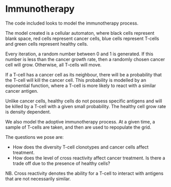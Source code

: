 # Immunotherapy

The code included looks to model the immunotherapy process.

The model created is a cellular automaton, where black cells represent blank space, red cells represent cancer cells, blue cells represent T-cells and green cells represent healthy cells. 

Every iteration, a random number between 0 and 1 is generated. If this number is less than the cancer growth rate, then a randomly chosen cancer cell will grow. Otherwise, all T-cells will move. 

If a T-cell has a cancer cell as its neighbour, there will be a probability that the T-cell will kill the cancer cell. This probability is modelled by an exponential function, where a T-cell is more likely to react with a similar cancer antigen. 

Unlike cancer cells, healthy cells do not possess specific antigens and will be killed by a T-cell with a given small probability. The healthy cell grow rate is density dependent. 

We also model the adoptive immunotherapy process. At a given time, a sample of T-cells are taken, and then are used to repopulate the grid. 

The questions we pose are:

- How does the diversity T-cell clonotypes and cancer cells affect treatment.
- How does the level of cross reactivity affect cancer treatment. Is there a trade off due to the presence of healthy cells?

NB. Cross reactivity denotes the ability for a T-cell to interact with antigens that are not necessarily similar.


